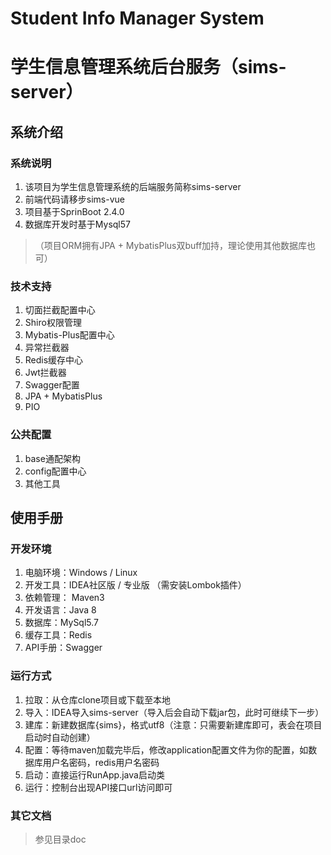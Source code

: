 # Student Info Manager System

# 学生信息管理系统后台服务（sims-server）


## 系统介绍

### 系统说明

1. 该项目为学生信息管理系统的后端服务简称sims-server
2. 前端代码请移步sims-vue
3. 项目基于SprinBoot 2.4.0
4. 数据库开发时基于Mysql57
>（项目ORM拥有JPA + MybatisPlus双buff加持，理论使用其他数据库也可）

### 技术支持

1. 切面拦截配置中心
2. Shiro权限管理
3. Mybatis-Plus配置中心
4. 异常拦截器
5. Redis缓存中心
6. Jwt拦截器
7. Swagger配置
8. JPA + MybatisPlus
9. PIO

### 公共配置
1. base通配架构
2. config配置中心
3. 其他工具



## 使用手册
### 开发环境
1. 电脑环境：Windows / Linux
2. 开发工具：IDEA社区版 / 专业版 （需安装Lombok插件）
2. 依赖管理： Maven3
3. 开发语言：Java 8
4. 数据库：MySql5.7
5. 缓存工具：Redis
6. API手册：Swagger 

### 运行方式
1. 拉取：从仓库clone项目或下载至本地
2. 导入：IDEA导入sims-server（导入后会自动下载jar包，此时可继续下一步）
3. 建库：新建数据库{sims}，格式utf8（注意：只需要新建库即可，表会在项目启动时自动创建）
4. 配置：等待maven加载完毕后，修改application配置文件为你的配置，如数据库用户名密码，redis用户名密码
5. 启动：直接运行RunApp.java启动类
6. 运行：控制台出现API接口url访问即可


### 其它文档
> 参见目录doc